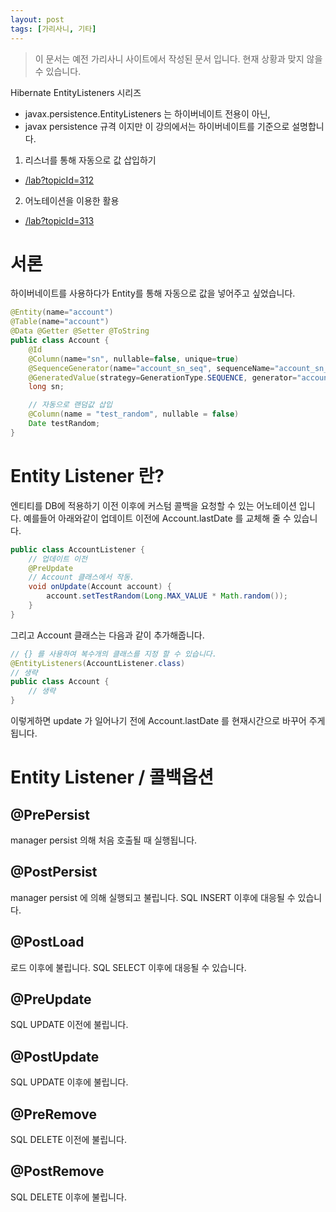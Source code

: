 ```yaml
---
layout: post
tags: [가리사니, 기타]
---
```


> 이 문서는 예전 가리사니 사이트에서 작성된 문서 입니다.
현재 상황과 맞지 않을 수 있습니다.


Hibernate EntityListeners 시리즈
- javax.persistence.EntityListeners 는 하이버네이트 전용이 아닌,
- javax persistence 규격 이지만 이 강의에서는 하이버네이트를 기준으로 설명합니다.
1. 리스너를 통해 자동으로 값 삽입하기
- [/lab?topicId=312](/lab?topicId=312)
2. 어노테이션을 이용한 활용
- [/lab?topicId=313](/lab?topicId=313)


# 서론
하이버네이트를 사용하다가 Entity를 통해 자동으로 값을 넣어주고 싶었습니다.
``` java
@Entity(name="account")
@Table(name="account")
@Data @Getter @Setter @ToString
public class Account {
	@Id
	@Column(name="sn", nullable=false, unique=true)
	@SequenceGenerator(name="account_sn_seq", sequenceName="account_sn_seq", allocationSize=1)
	@GeneratedValue(strategy=GenerationType.SEQUENCE, generator="account_sn_seq")
	long sn;

	// 자동으로 랜덤값 삽입
	@Column(name = "test_random", nullable = false)
	Date testRandom;
}
```


# Entity Listener 란?
엔티티를 DB에 적용하기 이전 이후에 커스텀 콜백을 요청할 수 있는 어노테이션 입니다.
예를들어 아래와같이 업데이트 이전에 Account.lastDate 를 교체해 줄 수 있습니다.
``` java
public class AccountListener {
	// 업데이트 이전
	@PreUpdate
	// Account 클래스에서 작동.
	void onUpdate(Account account) {
		account.setTestRandom(Long.MAX_VALUE * Math.random());
	}
}
```
그리고 Account 클래스는 다음과 같이 추가해줍니다.
``` java
// {} 를 사용하여 복수개의 클래스를 지정 할 수 있습니다.
@EntityListeners(AccountListener.class)
// 생략
public class Account {
	// 생략
}
```
이렇게하면 update 가 일어나기 전에 Account.lastDate 를 현재시간으로 바꾸어 주게 됩니다.


# Entity Listener / 콜백옵션
## @PrePersist
manager persist 의해 처음 호출될 때 실행됩니다.

## @PostPersist
manager persist 에 의해 실행되고 불립니다.
SQL INSERT 이후에 대응될 수 있습니다.

## @PostLoad
로드 이후에 불립니다.
SQL SELECT 이후에 대응될 수 있습니다.

## @PreUpdate
SQL UPDATE 이전에 불립니다.

## @PostUpdate
SQL UPDATE 이후에 불립니다.

## @PreRemove
SQL DELETE 이전에 불립니다.

## @PostRemove
SQL DELETE 이후에 불립니다.